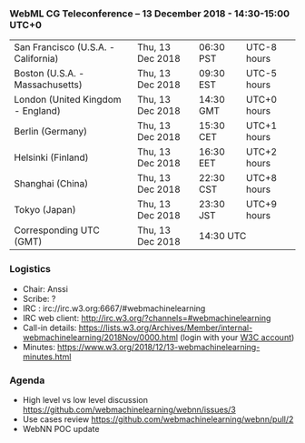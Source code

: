 ### WebML CG Teleconference – 13 December 2018 - 14:30-15:00 UTC+0

<table>
<tr><td> San Francisco (U.S.A. - California) <td> Thu, 13 Dec 2018 <td> 06:30 PST <td> UTC-8 hours
<tr><td> Boston (U.S.A. - Massachusetts) <td> Thu, 13 Dec 2018 <td> 09:30 EST <td> UTC-5 hours
<tr><td> London (United Kingdom - England) <td> Thu, 13 Dec 2018 <td> 14:30 GMT <td> UTC+0 hours
<tr><td> Berlin (Germany) <td> Thu, 13 Dec 2018 <td> 15:30 CET <td> UTC+1 hours
<tr><td> Helsinki (Finland) <td> Thu, 13 Dec 2018 <td> 16:30 EET <td> UTC+2 hours
<tr><td> Shanghai (China) <td> Thu, 13 Dec 2018 <td> 22:30 CST <td> UTC+8 hours
<tr><td> Tokyo (Japan) <td> Thu, 13 Dec 2018 <td> 23:30 JST <td> UTC+9 hours
<tr><td> Corresponding UTC (GMT) <td> Thu, 13 Dec 2018 <td colspan=2> 14:30 UTC
</table>

### Logistics

* Chair: Anssi
* Scribe: ?
* IRC : irc://irc.w3.org:6667/#webmachinelearning
* IRC web client: http://irc.w3.org/?channels=#webmachinelearning
* Call-in details: https://lists.w3.org/Archives/Member/internal-webmachinelearning/2018Nov/0000.html (login with your [W3C account](https://www.w3.org/Help/Account/))
* Minutes: https://www.w3.org/2018/12/13-webmachinelearning-minutes.html

### Agenda

* High level vs low level discussion https://github.com/webmachinelearning/webnn/issues/3
* Use cases review https://github.com/webmachinelearning/webnn/pull/2
* WebNN POC update
